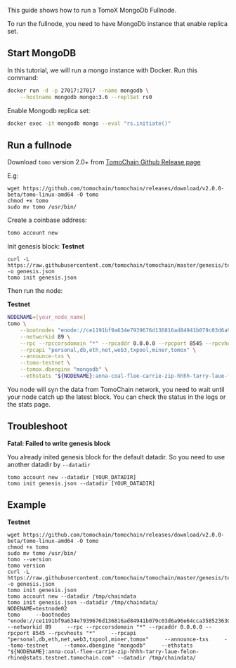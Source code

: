 This guide shows how to run a TomoX MongoDb Fullnode.

To run the fullnode, you need to have MongoDb instance that enable replica set.

## Start MongoDB
In this tutorial, we will run a mongo instance with Docker. Run this command:
```bash
docker run -d -p 27017:27017 --name mongodb \
    --hostname mongodb mongo:3.6 --replSet rs0
```

Enable Mongodb replica set:

```bash
docker exec -it mongodb mongo --eval "rs.initiate()"
```


## Run a fullnode

Download `tomo` version 2.0+ from [TomoChain Github Release page](https://github.com/tomochain/tomochain/releases)

E.g:
```
wget https://github.com/tomochain/tomochain/releases/download/v2.0.0-beta/tomo-linux-amd64 -O tomo
chmod +x tomo
sudo mv tomo /usr/bin/
```

Create a coinbase address:
```bash
tomo account new
```

Init genesis block:
**Testnet**
```
curl -L https://raw.githubusercontent.com/tomochain/tomochain/master/genesis/testnet.json -o genesis.json
tomo init genesis.json
```

Then run the node:

**Testnet**
```bash
NODENAME=[your_node_name]
tomo \
    --bootnodes "enode://ce1191bf9a634e7939676d136816ad84941b079c03d6a96e64cca35852363012169055c6879c644e821dc236a01d0499a1b7ff39e9518dbc00da87c7f1898604@13.251.101.216:30301,enode://cf2d05f71f143d85dce45dae6f74fae0ba56fc5ea1d1c548a095e29a5becb3a1fb93eb33e7b1dec43946dcfe608fd1495a02740af710bc615b90ad60fcc04d14@13.250.94.232:30301" \
    --networkid 89 \
    --rpc --rpccorsdomain "*" --rpcaddr 0.0.0.0 --rpcport 8545 --rpcvhosts "*" \
    --rpcapi "personal,db,eth,net,web3,txpool,miner,tomox" \
    --announce-txs \
    --tomo-testnet \
    --tomox.dbengine "mongodb" \
    --ethstats "${NODENAME}:anna-coal-flee-carrie-zip-hhhh-tarry-laue-felon-rhine@stats.testnet.tomochain.com"

```

You node will syn the data from TomoChain network, you need to wait until your node catch up the latest block. You can check the status in the logs or the stats page.

## Troubleshoot
**Fatal: Failed to write genesis block**

You already inited genesis block for the default datadir. So you need to use another datadir by `--datadir`
```
tomo account new --datadir [YOUR_DATADIR]
tomo init genesis.json --datadir [YOUR_DATADIR]
```

## Example
**Testnet**
```
wget https://github.com/tomochain/tomochain/releases/download/v2.0.0-beta/tomo-linux-amd64 -O tomo
chmod +x tomo
sudo mv tomo /usr/bin/
tomo --version
tomo version
curl -L https://raw.githubusercontent.com/tomochain/tomochain/master/genesis/testnet.json -o genesis.json
tomo init genesis.json 
tomo account new --datadir /tmp/chaindata
tomo init genesis.json --datadir /tmp/chaindata/
NODENAME=testnode02
tomo     --bootnodes "enode://ce1191bf9a634e7939676d136816ad84941b079c03d6a96e64cca35852363012169055c6879c644e821dc236a01d0499a1b7ff39e9518dbc00da87c7f1898604@13.251.101.216:30301,enode://cf2d05f71f143d85dce45dae6f74fae0ba56fc5ea1d1c548a095e29a5becb3a1fb93eb33e7b1dec43946dcfe608fd1495a02740af710bc615b90ad60fcc04d14@13.250.94.232:30301"     --networkid 89     --rpc --rpccorsdomain "*" --rpcaddr 0.0.0.0 --rpcport 8545 --rpcvhosts "*"     --rpcapi "personal,db,eth,net,web3,txpool,miner,tomox"     --announce-txs     --tomo-testnet     --tomox.dbengine "mongodb"     --ethstats "${NODENAME}:anna-coal-flee-carrie-zip-hhhh-tarry-laue-felon-rhine@stats.testnet.tomochain.com" --datadir /tmp/chaindata/

```
